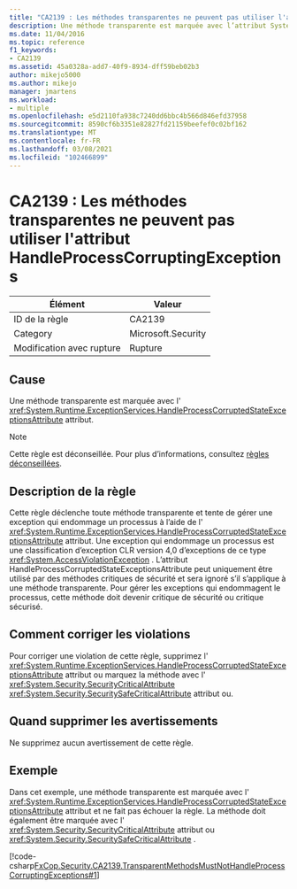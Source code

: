 ```yaml
---
title: "CA2139 : Les méthodes transparentes ne peuvent pas utiliser l'attribut HandleProcessCorruptingExceptions"
description: Une méthode transparente est marquée avec l’attribut System. Runtime. ExceptionServices. HandleProcessCorruptedStateExceptionsAttribute.
ms.date: 11/04/2016
ms.topic: reference
f1_keywords:
- CA2139
ms.assetid: 45a0328a-add7-40f9-8934-dff59beb02b3
author: mikejo5000
ms.author: mikejo
manager: jmartens
ms.workload:
- multiple
ms.openlocfilehash: e5d2110fa938c7240dd6bbc4b566d846efd37958
ms.sourcegitcommit: 8590cf6b3351e82827fd21159beefef0c02bf162
ms.translationtype: MT
ms.contentlocale: fr-FR
ms.lasthandoff: 03/08/2021
ms.locfileid: "102466899"
---
```

# <a name="ca2139-transparent-methods-may-not-use-the-handleprocesscorruptingexceptions-attribute"></a>CA2139 : Les méthodes transparentes ne peuvent pas utiliser l'attribut HandleProcessCorruptingExceptions

|Élément|Valeur|
|-|-|
|ID de la règle|CA2139|
|Category|Microsoft.Security|
|Modification avec rupture|Rupture|

## <a name="cause"></a>Cause
Une méthode transparente est marquée avec l' <xref:System.Runtime.ExceptionServices.HandleProcessCorruptedStateExceptionsAttribute> attribut.

> [!NOTE]
> Cette règle est déconseillée. Pour plus d’informations, consultez [règles déconseillées](fxcop-unported-deprecated-rules.md).

## <a name="rule-description"></a>Description de la règle
Cette règle déclenche toute méthode transparente et tente de gérer une exception qui endommage un processus à l’aide de l' <xref:System.Runtime.ExceptionServices.HandleProcessCorruptedStateExceptionsAttribute> attribut. Une exception qui endommage un processus est une classification d’exception CLR version 4,0 d’exceptions de ce type <xref:System.AccessViolationException> . L’attribut HandleProcessCorruptedStateExceptionsAttribute peut uniquement être utilisé par des méthodes critiques de sécurité et sera ignoré s’il s’applique à une méthode transparente. Pour gérer les exceptions qui endommagent le processus, cette méthode doit devenir critique de sécurité ou critique sécurisé.

## <a name="how-to-fix-violations"></a>Comment corriger les violations
Pour corriger une violation de cette règle, supprimez l' <xref:System.Runtime.ExceptionServices.HandleProcessCorruptedStateExceptionsAttribute> attribut ou marquez la méthode avec l' <xref:System.Security.SecurityCriticalAttribute> <xref:System.Security.SecuritySafeCriticalAttribute> attribut ou.

## <a name="when-to-suppress-warnings"></a>Quand supprimer les avertissements
Ne supprimez aucun avertissement de cette règle.

## <a name="example"></a>Exemple
Dans cet exemple, une méthode transparente est marquée avec l' <xref:System.Runtime.ExceptionServices.HandleProcessCorruptedStateExceptionsAttribute> attribut et ne fait pas échouer la règle. La méthode doit également être marquée avec l' <xref:System.Security.SecurityCriticalAttribute> attribut ou <xref:System.Security.SecuritySafeCriticalAttribute> .

[!code-csharp[FxCop.Security.CA2139.TransparentMethodsMustNotHandleProcessCorruptingExceptions#1](../code-quality/codesnippet/CSharp/ca2139-transparent-methods-may-not-use-the-handleprocesscorruptingexceptions-attribute_1.cs)]
